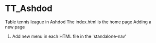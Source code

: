 # TT_Ashdod
Table tennis league in Ashdod
The index.html is the home page
Adding a new page
1. Add new menu in each HTML file in the 'standalone-nav'
